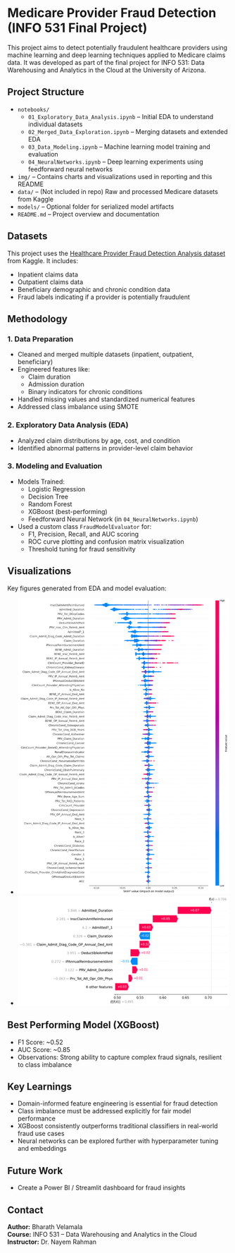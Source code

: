 # Medicare Provider Fraud Detection (INFO 531 Final Project)

This project aims to detect potentially fraudulent healthcare providers using machine learning and deep learning techniques applied to Medicare claims data. It was developed as part of the final project for INFO 531: Data Warehousing and Analytics in the Cloud at the University of Arizona.

## Project Structure

- `notebooks/`
  - `01_Exploratory_Data_Analysis.ipynb` – Initial EDA to understand individual datasets
  - `02_Merged_Data_Exploration.ipynb` – Merging datasets and extended EDA
  - `03_Data_Modeling.ipynb` – Machine learning model training and evaluation
  - `04_NeuralNetworks.ipynb` – Deep learning experiments using feedforward neural networks
- `img/` – Contains charts and visualizations used in reporting and this README
- `data/` – (Not included in repo) Raw and processed Medicare datasets from Kaggle
- `models/` – Optional folder for serialized model artifacts
- `README.md` – Project overview and documentation

## Datasets

This project uses the [Healthcare Provider Fraud Detection Analysis dataset](https://www.kaggle.com/datasets/rohitrox/healthcare-provider-fraud-detection-analysis/data) from Kaggle. It includes:

- Inpatient claims data
- Outpatient claims data
- Beneficiary demographic and chronic condition data
- Fraud labels indicating if a provider is potentially fraudulent

## Methodology

### 1. Data Preparation
- Cleaned and merged multiple datasets (inpatient, outpatient, beneficiary)
- Engineered features like:
  - Claim duration
  - Admission duration
  - Binary indicators for chronic conditions
- Handled missing values and standardized numerical features
- Addressed class imbalance using SMOTE

### 2. Exploratory Data Analysis (EDA)
- Analyzed claim distributions by age, cost, and condition
- Identified abnormal patterns in provider-level claim behavior

### 3. Modeling and Evaluation
- Models Trained:
  - Logistic Regression
  - Decision Tree
  - Random Forest
  - XGBoost (best-performing)
  - Feedforward Neural Network (in `04_NeuralNetworks.ipynb`)
- Used a custom class `FraudModelEvaluator` for:
  - F1, Precision, Recall, and AUC scoring
  - ROC curve plotting and confusion matrix visualization
  - Threshold tuning for fraud sensitivity

## Visualizations

Key figures generated from EDA and model evaluation:

- ![SHAP1](img/output.png)
- ![SHAP2](img/pred.png)

## Best Performing Model (XGBoost)

- F1 Score: ~0.52  
- AUC Score: ~0.85  
- Observations: Strong ability to capture complex fraud signals, resilient to class imbalance

## Key Learnings

- Domain-informed feature engineering is essential for fraud detection
- Class imbalance must be addressed explicitly for fair model performance
- XGBoost consistently outperforms traditional classifiers in real-world fraud use cases
- Neural networks can be explored further with hyperparameter tuning and embeddings

## Future Work

- Create a Power BI / Streamlit dashboard for fraud insights

## Contact

**Author:** Bharath Velamala  
**Course:** INFO 531 – Data Warehousing and Analytics in the Cloud  
**Instructor:** Dr. Nayem Rahman